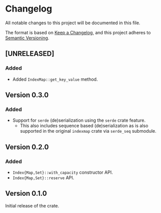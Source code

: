 # Changelog

All notable changes to this project will be documented in this file.

The format is based on [Keep a Changelog](https://keepachangelog.com/en/1.0.0/),
and this project adheres to [Semantic Versioning](https://semver.org/spec/v2.0.0.html).

## [UNRELEASED]

### Added

- Added `IndexMap::get_key_value` method.

## Version 0.3.0

### Added

- Support for `serde` (de)serialization using the `serde` crate feature.
    - This also includes sequence based (de)serialization as is also supported
      in the original `indexmap` crate via `serde_seq` submodule.

## Version 0.2.0

### Added

- `Index{Map,Set}::with_capacity` constructor API.
- `Index{Map,Set}::reserve` API.

## Version 0.1.0

Initial release of the crate.
